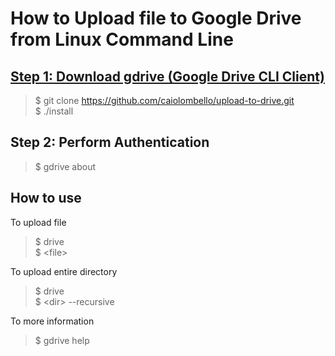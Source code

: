 # How to Upload file to Google Drive from Linux Command Line

## [Step 1: Download gdrive (Google Drive CLI Client)](https://github.com/prasmussen/gdrive)

> $ git clone https://github.com/caiolombello/upload-to-drive.git <br>
> $ ./install

## Step 2: Perform Authentication

> $ gdrive about

## How to use

To upload file
> $ drive <br>
> $ \<file>

To upload entire directory
> $ drive <br>
> $ \<dir> --recursive

To more information
> $ gdrive help
